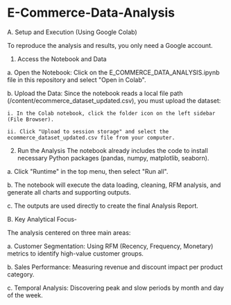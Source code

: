 # E-Commerce-Data-Analysis
A. Setup and Execution (Using Google Colab)

To reproduce the analysis and results, you only need a Google account.

1. Access the Notebook and Data
   
  a. Open the Notebook: Click on the E_COMMERCE_DATA_ANALYSIS.ipynb file in this repository and select "Open in Colab".

  b. Upload the Data: Since the notebook reads a local file path (/content/ecommerce_dataset_updated.csv), you must upload the dataset:

    i. In the Colab notebook, click the folder icon on the left sidebar (File Browser).

    ii. Click "Upload to session storage" and select the ecommerce_dataset_updated.csv file from your computer.

2. Run the Analysis
   The notebook already includes the code to install necessary Python packages (pandas, numpy, matplotlib, seaborn).

  a. Click "Runtime" in the top menu, then select "Run all".

  b. The notebook will execute the data loading, cleaning, RFM analysis, and generate all charts and supporting outputs.

  c. The outputs are used directly to create the final Analysis Report.

B. Key Analytical Focus-

The analysis centered on three main areas:

  a. Customer Segmentation: Using RFM (Recency, Frequency, Monetary) metrics to identify high-value customer groups.

  b. Sales Performance: Measuring revenue and discount impact per product category.

  c. Temporal Analysis: Discovering peak and slow periods by month and day of the week.
